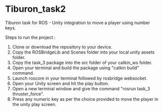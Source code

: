 # Tiburon_task2
Tiburon task for ROS - Unity integration to move a player using number keys. </br>

Steps to run the project :</br>
1. Clone or download the repository to your device. </br>
2. Copy the ROSBridgeLib and Scenes folder into your local unity assets folder. </br>
3. Copy the </B>task_3</B> package into the src folder of your catkin_ws folder. </br>
4. Open your terminal and build the package using "catkin build" command. </br>
5. Launch roscore in your terminal followed by rosbridge websocket. </br>
6. Open your Unity screen and hit the play button. </br>
7. Open a new terminal window and give the command "rosrun task_3 thruster_force". </br>
8. Press any numeric key as per the choice provided to move the player in the unity play screen. </br>
